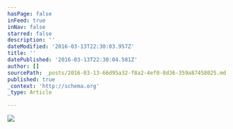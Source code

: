 ```yaml
---
hasPage: false
inFeed: true
inNav: false
starred: false
description: ''
dateModified: '2016-03-13T22:30:03.957Z'
title: ''
datePublished: '2016-03-13T22:30:04.581Z'
author: []
sourcePath: _posts/2016-03-13-66d95a32-f8a2-4ef0-8d36-359a87458025.md
published: true
_context: 'http://schema.org'
_type: Article

---
```

![](https://the-grid-user-content.s3-us-west-2.amazonaws.com/be02a613-2db8-4da4-8adc-ac95dfe8f5d5.jpg)